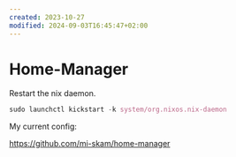 ```yaml
---
created: 2023-10-27
modified: 2024-09-03T16:45:47+02:00
---
```

# Home-Manager


Restart the nix daemon.
```nix
sudo launchctl kickstart -k system/org.nixos.nix-daemon
```

My current config:

https://github.com/mi-skam/home-manager


